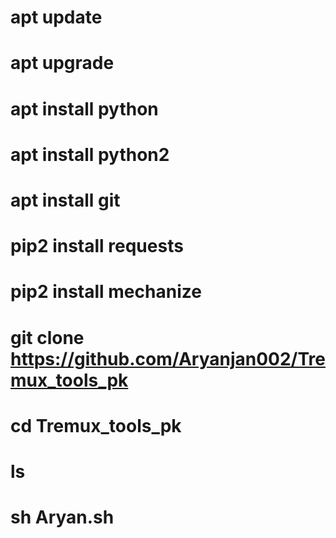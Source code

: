 # apt update
# apt upgrade
# apt install python
# apt install python2
# apt install git
# pip2 install requests


# pip2 install mechanize


# git clone https://github.com/Aryanjan002/Tremux_tools_pk
# cd Tremux_tools_pk
# ls
# sh Aryan.sh
